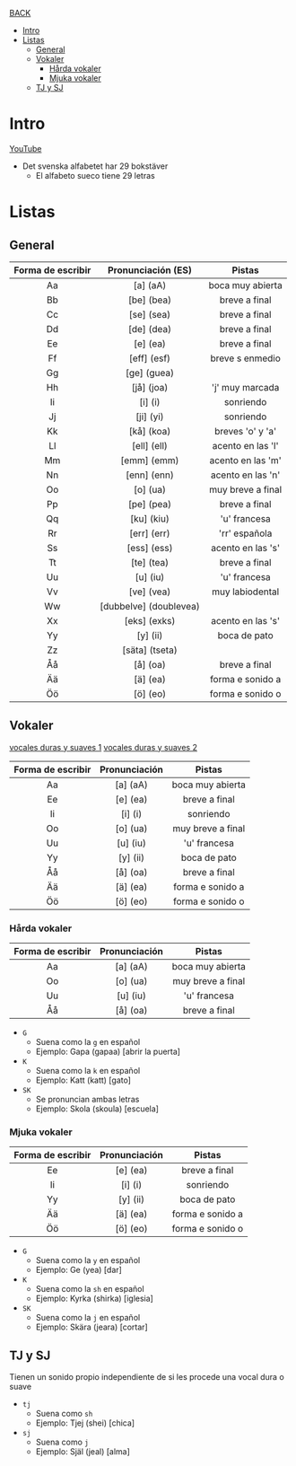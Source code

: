 [BACK](./PRONUNCIATION.md)

- [Intro](#intro)
- [Listas](#listas)
  - [General](#general)
  - [Vokaler](#vokaler)
    - [Hårda vokaler](#hårda-vokaler)
    - [Mjuka vokaler](#mjuka-vokaler)
  - [TJ y SJ](#tj-y-sj)

# Intro

[YouTube](https://youtu.be/AAf4wFRebKw?si=_3jgdIX6duTbrmHH)
- Det svenska alfabetet har 29 bokstäver
  - El alfabeto sueco tiene 29 letras

# Listas

## General

| Forma de escribir 	  | Pronunciación (ES)| Pistas         	  |
|:---------------------:|:-----------------:|:-----------------:|
| Aa                	  | [a]   (aA)    	  | boca muy abierta  |
| Bb                    | [be]  (bea)       | breve a final     |
| Cc                    | [se]  (sea)       | breve a final     |
| Dd                    | [de]  (dea)       | breve a final     |
| Ee                    | [e]   (ea)        | breve a final     |
| Ff                    | [eff] (esf)       | breve s enmedio   |
| Gg                    | [ge]  (guea)      |                 	|
| Hh                    | [jå]  (joa)       | 'j' muy marcada   |
| Ii                    | [i]   (i)         | sonriendo        	|
| Jj                    | [ji]  (yi)        | sonriendo       	|
| Kk                    | [kå]  (koa)       | breves 'o' y 'a'  |
| Ll                    | [ell] (ell)       | acento en las 'l' |
| Mm                    | [emm] (emm)       | acento en las 'm' |
| Nn                    | [enn] (enn)       | acento en las 'n'	|
| Oo                    | [o]   (ua)        | muy breve a final |
| Pp                    | [pe]  (pea)       | breve a final   	|
| Qq                    | [ku]  (kiu)       | 'u' francesa     	|
| Rr                    | [err] (err)       | 'rr' española    	|
| Ss                    | [ess] (ess)       | acento en las 's'	|
| Tt                    | [te]  (tea)       | breve a final     |
| Uu                    | [u]   (iu)        | 'u' francesa     	|
| Vv                    | [ve]  (vea)       | muy labiodental   |
| Ww                    | [dubbelve]  (doublevea) |            	|
| Xx                    | [eks] (exks)      | acento en las 's'	|
| Yy                    | [y]   (ii)        | boca de pato      |
| Zz                    | [säta] (tseta)    |                 	|
| Åå                    | [å]   (oa)        | breve a final   	|
| Ää                    | [ä]   (ea)        | forma e sonido a  |
| Öö                    | [ö]   (eo)        | forma e sonido o  |

## Vokaler

[vocales duras y suaves 1](https://www.youtube.com/watch?v=gAy7Fj70l_0)
[vocales duras y suaves 2](https://www.youtube.com/watch?v=tAcmGHw2yDQ)

| Forma de escribir 	  | Pronunciación 	  | Pistas         	  |
|:---------------------:|:-----------------:|:-----------------:|
| Aa                	  | [a]   (aA)    	  | boca muy abierta  |
| Ee                    | [e]   (ea)        | breve a final     |
| Ii                    | [i]   (i)         | sonriendo        	|
| Oo                    | [o]   (ua)        | muy breve a final |
| Uu                    | [u]   (iu)        | 'u' francesa     	|
| Yy                    | [y]   (ii)        | boca de pato      |
| Åå                    | [å]   (oa)        | breve a final   	|
| Ää                    | [ä]   (ea)        | forma e sonido a  |
| Öö                    | [ö]   (eo)        | forma e sonido o  |

### Hårda vokaler

| Forma de escribir 	  | Pronunciación 	  | Pistas         	  |
|:---------------------:|:-----------------:|:-----------------:|
| Aa                	  | [a]   (aA)    	  | boca muy abierta  |
| Oo                    | [o]   (ua)        | muy breve a final |
| Uu                    | [u]   (iu)        | 'u' francesa     	|
| Åå                    | [å]   (oa)        | breve a final   	|

- `G`
  - Suena como la `g` en español
  - Ejemplo: Gapa (gapaa) [abrir la puerta]
- `K`
  - Suena como la `k` en español
  - Ejemplo: Katt (katt) [gato]
- `SK`
  - Se pronuncian ambas letras
  - Ejemplo: Skola (skoula) [escuela]

### Mjuka vokaler

| Forma de escribir 	  | Pronunciación 	  | Pistas         	  |
|:---------------------:|:-----------------:|:-----------------:|
| Ee                    | [e]   (ea)        | breve a final     |
| Ii                    | [i]   (i)         | sonriendo        	|
| Yy                    | [y]   (ii)        | boca de pato      |
| Ää                    | [ä]   (ea)        | forma e sonido a  |
| Öö                    | [ö]   (eo)        | forma e sonido o  |

- `G`
  - Suena como la `y` en español
  - Ejemplo: Ge (yea) [dar]
- `K`
  - Suena como la `sh` en español
  - Ejemplo: Kyrka (shirka) [iglesia]
- `SK`
  - Suena como la `j` en español
  - Ejemplo: Skära (jeara) [cortar]

## TJ y SJ

Tienen un sonido propio independiente de si les procede una vocal dura o suave

- `tj`
  - Suena como `sh`
  - Ejemplo: Tjej (shei) [chica]
- `sj`
  - Suena como `j`
  - Ejemplo: Själ (jeal) [alma]